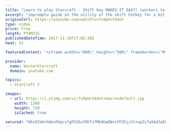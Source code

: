 ```yaml
---
title: "Learn to play Starcraft - Shift Key MAKES IT EASY! (workers to gas, waypoints, ctrl grps, moving)"
excerpt: "impromptu guide on the utility of the shift hotkey for a bit of everything"
originalUrl: https://youtube.com/watch?v=7x9pHr544oY
type: video
price: Free
length: PT4M21S
publishedDateTime: 2017-11-19T17:05:30Z
heat: 51

featuredContent: "<iframe width=\"800\" height=\"500\" frameborder=\"0\" src=\"https://www.youtube.com/embed/7x9pHr544oY\" allow=\"accelerometer; autoplay; encrypted-media; gyroscope; picture-in-picture\" allowfullscreen></iframe>"

provider:
  name: WinterStarcraft
  domain: youtube.com

topics:
  - StarCraft 2

images:
  - url: https://i.ytimg.com/vi/7x9pHr544oY/maxresdefault.jpg
    width: 1280
    height: 720
    isCached: true

secured: "H5sE5VArhUm+PUqrxfgP326u70hTz7Mk9UwEN+LPPZhj/nl+opZi7wXA43q5FenVbY5CXMo40Nblu8ygY8U/PEAgChlGrijCEX5lWgxG9ypD6jp4B8mZj1Gs6Po0RiceamCkfLjtVFZqjKNgqvV9Ey1ebHhAXX1qhyU+xxVfmYQIstoltYLIGHXVbgG0U+IhO9mkZZBgGxzE1psvi2ix7t0AYpyJBKg+s85tP+SK6XJEMTUvtPlFUL5fQK+jnbINSh2a3tWMBUdHAJbeaC4kn6Ws9QW3MZgu5oiJYSvzsa0MXKRXnwk9uNxfsJcwpXwHKsrISTgh4Gt3RHvzwfCSa+czcweMDCFhEJ+DlSZ0F+nLwxJKIZBVchmZsxRFRC03Xs+ceDjMX0BTIQoH0XlAaMweaIUzxXwU7R+7sH3ZZeU=;/dWtgFrbrOwyu2RsgDk2Fw=="
---
```



